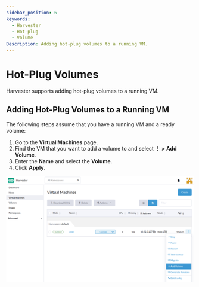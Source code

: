 ```yaml
---
sidebar_position: 6
keywords:
  - Harvester
  - Hot-plug
  - Volume
Description: Adding hot-plug volumes to a running VM.
---
```


# Hot-Plug Volumes

Harvester supports adding hot-plug volumes to a running VM.

## Adding Hot-Plug Volumes to a Running VM

The following steps assume that you have a running VM and a ready volume:

1. Go to the **Virtual Machines** page.
1. Find the VM that you want to add a volume to and select **⋮ > Add Volume**.
1. Enter the **Name** and select the **Volume**.
1. Click **Apply**.

![Add Volume](assets/add-volume.png)

